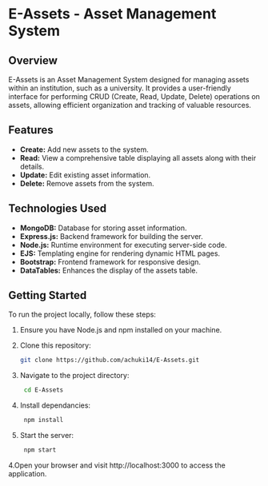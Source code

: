 # E-Assets - Asset Management System

## Overview

E-Assets is an Asset Management System designed for managing assets within an institution, such as a university. It provides a user-friendly interface for performing CRUD (Create, Read, Update, Delete) operations on assets, allowing efficient organization and tracking of valuable resources.

## Features

- **Create:** Add new assets to the system.
- **Read:** View a comprehensive table displaying all assets along with their details.
- **Update:** Edit existing asset information.
- **Delete:** Remove assets from the system.

## Technologies Used

- **MongoDB:** Database for storing asset information.
- **Express.js:** Backend framework for building the server.
- **Node.js:** Runtime environment for executing server-side code.
- **EJS:** Templating engine for rendering dynamic HTML pages.
- **Bootstrap:** Frontend framework for responsive design.
- **DataTables:** Enhances the display of the assets table.

## Getting Started

To run the project locally, follow these steps:

1. Ensure you have Node.js and npm installed on your machine.
2. Clone this repository:

   ```bash
   git clone https://github.com/achuki14/E-Assets.git
1. Navigate to the project directory:
   ```bash
    cd E-Assets
2. Install dependancies:
   ```bash
    npm install
3. Start the server:
   ```bash
    npm start
4.Open your browser and visit http://localhost:3000 to access the application.
